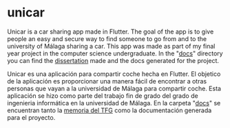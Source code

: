 # unicar

Unicar is a car sharing app made in Flutter. The goal of the app is to give people an easy and secure way to find someone to go from and to the university of Málaga sharing a car. This app was made as part of my final year project in the computer science undergraduate. In the "[docs](https://github.com/BryanVL/unicar/tree/master/docs)" directory you can find the [dissertation](https://github.com/BryanVL/unicar/blob/master/docs/memoria.pdf) made and the docs generated for the project.

Unicar es una aplicación para compartir coche hecha en Flutter. El objetico de la aplicación es proporcionar una manera fácil de encontrar a otras personas que vayan a la universidad de Málaga para compartir coche. Esta aplicación se hizo como parte del trabajo fin de grado del grado de ingenieria informática en la universidad de Málaga. En la carpeta "[docs](https://github.com/BryanVL/unicar/tree/master/docs)" se encuentran tanto la [memoria del TFG](https://github.com/BryanVL/unicar/blob/master/docs/memoria.pdf) como la documentación generada para el proyecto.
